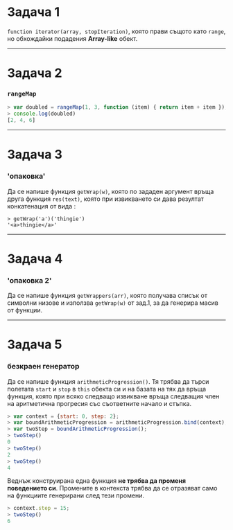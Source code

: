 # Задача 1

`function iterator(array, stopIteration)`, която прави същото като `range`, но обхождайки подадения **Array-like** обект.

---

# Задача 2
### `rangeMap`


```javascript
> var doubled = rangeMap(1, 3, function (item) { return item + item });
> console.log(doubled)
[2, 4, 6]
```

---

# Задача 3
### 'опаковка'

Да се напише функция `getWrap(w)`, която по зададен аргумент връща друга функция `res(text)`, която при извикването си дава резултат конкатенация от вида :

```
> getWrap('a')('thingie')
'<a>thingie</a>'
```

---

# Задача 4
### 'опаковка 2'

Да се напише функция `getWrappers(arr)`, която получава списък от символни низове и използва `getWrap(w)` от зад.1, за да генерира масив от функции.

---

# Задача 5
### безкраен генератор

Да се напише функция `arithmeticProgression()`. Тя трябва да търси полетата `start` и `stop` в `this` обекта си и на базата на тях да връща функция, която при всяко следващо извикване връща следващия член на аритметична прогресия със съответните начало и стъпка.

```javascript
> var context = {start: 0, step: 2};
> var boundArithmeticProgression = arithmeticProgression.bind(context);
> var twoStep = boundArithmeticProgression();
> twoStep()
0
> twoStep()
2
> twoStep()
4
```

Веднъж конструирана една функция **не трябва да променя поведението си**. Промените в контекста трябва да се отразяват само на функциите генерирани след тези промени.

```javascript
> context.step = 15;
> twoStep()
6
```
